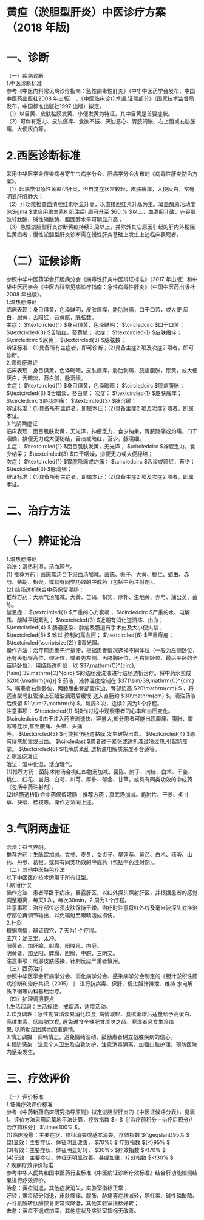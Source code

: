 # 黄疸（淤胆型肝炎）中医诊疗方案 （2018 年版)  
# 一、诊断  
（一）疾病诊断  
1.中医诊断标准  
参考《中医内科常见病诊疗指南：急性病毒性肝炎》（中华中医药学会发布，中国中医药出版社2008 年出版） 、《中医临床诊疗术语.证候部分》（国家技术监督局发布，中国标准出版社1997 出版）拟定。  
（1）以目黄、皮肤黏膜发黄、小便发黄为特征，其中目黄是首要症状。  
（2）可伴有乏力、皮肤瘙痒、食欲不振、厌油恶心、胃脘闷胀、右上腹或右胁胀痛，大便灰白等。  
# 2.西医诊断标准  
采用中华医学会传染病与寄生虫病学分会、肝病学分会发布的《病毒性肝炎防治方案》。  
（1）起病类似急性黄疸型肝炎，但自觉症状常较轻，皮肤瘙痒，大便灰白，常有明显肝脏肿大；  
（2）肝功能检查血清胆红素明显升高，以直接胆红素升高为主。凝血酶原活动度 $\Sigma $或应用维生素K 肌注后l 周可升至 $60\,\% $以上，血清胆汁酸、γ-谷氨酰转肽酶、碱性磷酸酶、胆固醇水平可明显升高；  
（3）急性淤胆型肝炎诊断黄疸持续3 周以上，并除外其它原因引起的肝内外梗阻性黄疸者；慢性淤胆型肝炎诊断需在慢性肝炎基础上发生上述临床表现者。  
# （二）证候诊断  
参照中华中医药学会肝胆病分会《病毒性肝炎中医辨证标准》（2017 年出版）和中华中医药学会《中医内科常见病诊疗指南：急性病毒性肝炎》（中国中医药出版社2008 年出版）。  
1.湿热瘀滞证  
临床表现：身目俱黄，色泽鲜明，皮肤瘙痒，胁肋胀痛，口干口苦，或大便 灰白，尿黄，舌暗红，苔黄腻，脉弦数。  
主症： $\textcircled{1} $身目俱黄，色泽鲜明； $\circledcirc $口干口苦； $\textcircled{3} $舌暗红，苔黄腻； 次症： $\textcircled{1} $皮肤瘙痒； $\circledcirc $尿黄； $\textcircled{3} $脉弦数；  
辨证标准：(1)具备所有主症者，即可诊断；(2)具备主症2 项及次症2 项者，即可诊断。  
2.寒湿瘀滞证  
临床表现：身目俱黄，色泽晦暗，皮肤瘙痒，胁肋刺痛，脘痞腹胀，尿黄，或大便灰白，舌暗淡，苔白腻，脉沉缓。  
主症： $\textcircled{1} $身目俱黄，色泽晦暗； $\circledcirc $脘痞腹胀； $\textcircled{3} $舌暗淡，苔白腻； 次症： $\textcircled{1} $皮肤瘙痒； $\circledcirc $胁肋刺痛； $\textcircled{3} $脉沉缓；  
辨证标准：(1)具备所有主症者，即属本证；(2)具备主症2 项及次症2 项者，即属本证。  
3.气阴两虚证  
临床表现：面目肌肤发黄，无光泽，神疲乏力，食少纳呆，胃脘隐痛或灼痛，口干咽燥，排便无力或大便秘结，舌淡或暗红，苔少，脉濡细。  
主症： $\textcircled{1} $面目肌肤发黄，无光泽； $\circledcirc $神疲乏力，食少纳呆； $\textcircled{3} $口干咽燥，排便无力或大便秘结；  
次症： $\textcircled{1} $胃脘隐痛或灼痛； $\circledcirc $舌淡或暗红，苔少； $\textcircled{3} $脉濡细；  
辨证标准：(1)具备所有主症者，即属本证；(2)具备主症2 项及次症2 项者，即属本证。  
# 二、治疗方法  
# （一）辨证论治  
1.湿热瘀滞证  
治法：清热利湿，活血理气。  
(1) 推荐方药：茵陈蒿汤合下瘀血汤加减。茵陈、栀子、大黄、桃仁、蟅虫、赤芍、柴胡、枳壳。或具有同类功效的中成药（包括中药注射剂）。  
(2) 结肠透析联合中药保留灌肠：  
推荐方药：大承气汤加减。大黄、芒硝、枳实、厚朴、生地黄、赤芍、蒲公英、茵陈。  
禁忌症： $\textcircled{1} $严重的心力衰竭； $\circledcirc $严重的水、电解质、酸碱平衡紊乱； $\textcircled{3} $近期有消化道溃疡、出血； $\textcircled{4} $ 肠道感染、肿瘤及肠道有手术史及大小便失禁； $\textcircled{5} $ 难以 控制的高血压； $\textcircled{6} $严重痔疮； $\textcircled{\scriptsize{2}} $青光眼。  
操作方法：治疗前患者先行排便，根据患者情况选择不同体位（一般为左侧卧位，还有头低臀高位、仰卧位，或者先左侧、再膝胸卧位、再右侧卧位、最后平卧的全结肠卧位），用结肠透析仪，以 $37\,mathrm{C}^{circ}\,{\sim}\,39\,mathrm{C}^{circ} $的结肠灌洗液进行结肠透析治疗。将中药水煎成 $200{\mathrm{m}}] $ 药液，液体温度控制在 $37{\sim}39\,mathrm{C}^{circ} $。嘱患者右侧卧位，两膝屈曲臀部置床边，臀部垫高 $20\mathrm{cm} $ ，将适当型号肛管涂上石蜡油润滑后缓慢 送入直肠约 $30\mathrm{cm} $。滴注药液后保留 $1\!\sim\!2\mathrm{h} $。每周3 次，连续2 周为1 个疗程。  
注意事项： $\textcircled{1} $操作过程中观察患者的心率和血压变化。 $\circledcirc $由于注入药液流速快、容量大,部分患者可能出现腹痛、腹胀、腹泻等症状,甚至腰痛、头晕、头痛  
等。 $\textcircled{3} $可能损伤肠道黏膜,发生破裂出血。 $\textcircled{4} $原有痔疮加重或出血。 $\circledast $患者过于紧张或透析液过冷过热,引起肠痉挛。 $\textcircled{6} $电解质紊乱,透析液电解质浓度不合适等。  
2.寒湿瘀滞证  
治法：温中化湿，活血理气。  
(1)推荐方药：茵陈术附汤合桃红四物汤加减。茵陈、附子、肉桂、白术、干姜、桃仁、红花、当归、白芍、川芎、厚朴、郁金、甘草。或具有同类功效的中成药（包括中药注射剂）。  
(2)结肠透析联合中药保留灌肠：推荐方药：真武汤加减。炮附片、干姜、炙甘草、茯苓、桂枝等。操作方法同上述。  
# 3.气阴两虚证  
治法：益气养阴。  
推荐方药：生脉饮加减。党参、麦冬、女贞子、旱莲草、黄芪、白术、猪苓、山药、丹参、葛根。或具有同类功效的中成药（包括中药注射剂）。  
（二）其他中医特色疗法  
以下中医医疗技术适用于所有证型。  
1.病治疗仪  
操作方法：患者平卧于病床，暴露肝区，以红外探头照射肝区，并根据患者的感觉调整距离，每天1 次，每次30min，2 周为1 个疗程。  
注意事项：治疗部位必须皮肤保持干燥。治疗时注意将红外线及毫米波探头对准治疗部位再调节输出，以免辐射至眼睛造成损伤。  
2.针灸  
根据病情，辨证取穴，7 天为1 个疗程。  
主穴：足三里、太冲。  
阳黄者，加肝腧、胆腧、阳陵泉、内庭。  
阴黄者，加至阳、脾腧、胆腧、中脘、三阴交。  
注意事项：局部皮肤感染、针刺反应严重者慎用。  
（三）西药治疗  
参照中华医学会肝病学分会、消化病学分会、感染病学分会制定的《胆汁淤积性肝病诊断和治疗共识（2015） 》 进行抗病毒、保肝、促进胆汁排泄、维持 水电解质平衡等内科基础治疗。  
（四）护理调摄要点  
1.生活起居：生活规律，戒烟酒，适度活动。  
2.饮食调理：急性期宜清淡易消化饮食, 病情减轻、食欲渐增后适量给予高蛋白、高维生素、低脂肪饮食, 避免进食辛辣肥甘厚味之品。寒湿者忌食生冷瓜  
果, 以防助湿困脾而加重病情。  
3.情志调摄：调畅情志，避免情绪波动，鼓励患者树立战胜疾病的信心。  
4.预防感染：注意个人卫生及自我防护，注意消毒隔离，加强口腔护理，预防医院内感染发生。  
# 三、疗效评价  
（一）评价标准  
1.证候疗效评价标准  
参考《中药新药临床研究指导原则》拟定淤胆型肝炎的《中医证候评分表》，见表1。评价方法采用尼莫地平法计算，疗效指数 $= $［(治疗前积分－治疗后积分)/治疗前积分］ $\times100\% $。  
(1)临床痊愈：主要症状、体征消失或基本消失，疗效指数 ${\geqslant}95\% $  
(2)显效：主要症状、体征明显改善， $70\%5 $ 疗效指数 ${<}95\% $  
(3)有效：主要症状、体征明显好转， $30\%5 $疗效指数 $<\!70\% $  
(4)无效：主要症状、体征无明显改善，甚或加重，疗效指数 $<\!30\% $  
2.疾病疗效评价标准  
参考中华人民共和国中医药行业标准《中医病证诊断疗效标准》结合肝功能检测结果进行疗效评价。  
治愈：黄疸消退，其他症状消失，实验室指标正常；  
好转：黄疸部分消退，皮肤瘙痒、腹胀、胁痛等症状减轻，胆红素、碱性磷酸酶、γ-谷氨酰转肽酶恢复正常或降低，其他实验室指标好转；  
未愈：黄疸不退或加深，其他症状及实验室指标无改善。  